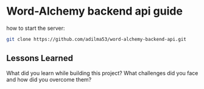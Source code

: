 # Word-Alchemy backend api guide

how to start the server:

```bash
git clone https://github.com/adilma53/word-alchemy-backend-api.git
```

## Lessons Learned

What did you learn while building this project? What challenges did you face and how did you overcome them?
